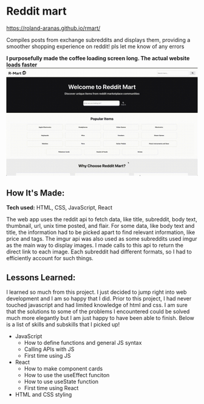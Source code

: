 # Reddit mart

https://roland-aranas.github.io/rmart/

Compiles posts from exchange subreddits and displays them, providing a smoother shopping experience on reddit! pls let me know of any errors

**I purposefully made the coffee loading screen long. The actual website loads faster**
![](https://github.com/roland-aranas/rmart/blob/main/public/ScreenRecording2025-01-14at3.37.54PM-ezgif.com-speed.gif)

## How It's Made:

**Tech used:** HTML, CSS, JavaScript, React

The web app uses the reddit api to fetch data, like title, subreddit, body text, thumbnail, url, unix time posted, and flair. For some data, like body text and title, the information had to be picked apart to find relevant information, like price and tags. The imgur api was also used as some subreddits used imgur as the main way to display images. I made calls to this api to return the direct link to each image. Each subreddit had different formats, so I had to efficiently account for such things. 

## Lessons Learned:

I learned so much from this project. I just decided to jump right into web development and I am so happy that I did. Prior to this project, I had never touched javascript and had limited knowledge of html and css. I am sure that the solutions to some of the problems I encountered could be solved much more elegantly but I am just happy to have been able to finish. Below is a list of skills and subskills that I picked up!
- JavaScript
  - How to define functions and general JS syntax
  - Calling APIs with JS
  - First time using JS
- React
  - How to make component cards
  - How to use the useEffect funciton
  - How to use useState function
  - First time using React
- HTML and CSS styling
